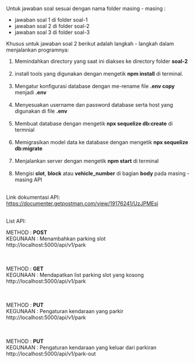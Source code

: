 Untuk jawaban soal sesuai dengan nama folder masing - masing :

- jawaban soal 1 di folder soal-1
- jawaban soal 2 di folder soal-2
- jawaban soal 3 di folder soal-3

Khusus untuk jawaban soal 2 berikut adalah langkah - langkah dalam menjalankan programnya:

1. Memindahkan directory yang saat ini diakses ke directory folder **soal-2** <br/><br/>
2. install tools yang digunakan dengan mengetik **npm install** di terminal. <br/><br/>
3. Mengatur konfigurasi database dengan me-rename file **.env copy** menjadi **.env** <br/><br/>
4. Menyesuakan username dan password database serta host yang digunakan di file **.env** <br/><br/>
5. Membuat database dengan mengetik **npx sequelize db:create** di termnial <br/><br/>
6. Memigrasikan model data ke database dengan mengetik **npx sequelize db:migrate** <br/><br/>
7. Menjalankan server dengan mengetik **npm start** di terminal <br/><br/>
8. Mengisi **slot**, **block** atau **vehicle_number** di bagian **body** pada masing - masing API <br/><br/>

Link dokumentasi API: https://documenter.getpostman.com/view/19176241/UzJPMEsi <br/><br/>

List API:

METHOD : **POST** <br/>
KEGUNAAN : Menambahkan parking slot <br/>
http://localhost:5000/api/v1/park <br/><br/><br/>

METHOD : **GET** <br/>
KEGUNAAN : Mendapatkan list parking slot yang kosong <br/>
http://localhost:5000/api/v1/park <br/><br/><br/>

METHOD : **PUT** <br/>
KEGUNAAN : Pengaturan kendaraan yang parkir <br/>
http://localhost:5000/api/v1/park <br/><br/><br/>

METHOD : **PUT** <br/>
KEGUNAAN : Pengaturan kendaraan yang keluar dari parkiran <br/>
http://localhost:5000/api/v1/park-out <br/><br/><br/>
